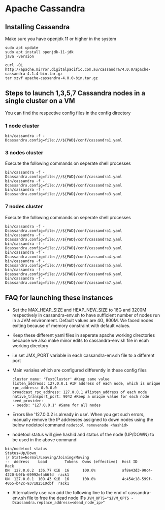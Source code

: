 # Apache Cassandra

## Installing Cassandra

Make sure you have openjdk 11 or higher in the system

```
sudo apt update
sudo apt install openjdk-11-jdk
java -version
```

```
curl -OL http://apache.mirror.digitalpacific.com.au/cassandra/4.0.0/apache-cassandra-4.1.4-bin.tar.gz
tar xzvf apache-cassandra-4.0.0-bin.tar.gz
```

## Steps to launch 1,3,5,7 Cassandra nodes in a single cluster on a VM

You can find the respective config files in the config directory

### 1 node cluster 

```
bin/cassandra -f -Dcassandra.config=file:///${PWD}/conf/cassandra1.yaml
```

### 3 nodes cluster

Execute the following commands on seperate shell processes
```
bin/cassandra -f -Dcassandra.config=file:///${PWD}/conf/cassandra1.yaml
bin/cassandra -f -Dcassandra.config=file:///${PWD}/conf/cassandra2.yaml
bin/cassandra -f -Dcassandra.config=file:///${PWD}/conf/cassandra3.yaml
```

### 7 nodes cluster

Execute the following commands on seperate shell processes
```
bin/cassandra -f -Dcassandra.config=file:///${PWD}/conf/cassandra1.yaml
bin/cassandra -f -Dcassandra.config=file:///${PWD}/conf/cassandra2.yaml
bin/cassandra -f -Dcassandra.config=file:///${PWD}/conf/cassandra3.yaml
bin/cassandra -f -Dcassandra.config=file:///${PWD}/conf/cassandra4.yaml
bin/cassandra -f -Dcassandra.config=file:///${PWD}/conf/cassandra5.yaml
bin/cassandra -f -Dcassandra.config=file:///${PWD}/conf/cassandra6.yaml
bin/cassandra -f -Dcassandra.config=file:///${PWD}/conf/cassandra7.yaml
```
## FAQ for launching these instances

- Set the MAX_HEAP_SIZE and HEAP_NEW_SIZE to 16G and 3200M respectively in cassandra-env.sh to have sufficient number of nodes run in a JVM environment. Default values are 4G, 800M. We faced nodes exiting because of memory constraint with default values.
- Keep these different yaml files in seperate apache working directories because we also make minor edits to cassandra-env.sh file in ecah working directory
- i.e set JMX_PORT variable in each cassandra-env.sh file to a different port
- Main variales which are configured differently in these config files

  ```
  cluster_name: 'TestCluster' #Keep same value
  listen_address: 127.0.0.1 #IP address of each node, which is unique
  rpc_address: 0.0.0.0 
  broadcast_rpc_address: 127.0.0.1 #listen_address of each node
  native_transport_port: 9042 #Keep a unique value for each node
  seed_provider:
  - seeds: "127.0.0.1" #Same for all nodes
  ```

- Errors like '127.0.0.2 is already in use'. When you get such errors, manually remove the IP addresses assigned to down nodes using the below nodetool command
  ``` nodetool removenode <hashid> ```

- nodetool status will give hashid and status of the node (UP/DOWN) to be used in the above command
```
bin/nodetool status
Status=Up/Down
|/ State=Normal/Leaving/Joining/Moving
--  Address    Load        Tokens  Owns (effective)  Host ID                               Rack
DN  127.0.0.2  136.77 KiB  16      100.0%            af8e43d3-90c4-4220-b0fb-69992efa66fd  rack1
UN  127.0.0.1  109.43 KiB  16      100.0%            4c454c18-599f-4065-b42c-937182510cbf  rack1
```

- Alternatively use can add the following line to the end of cassandra-env.sh file to free the dead node IPs
      ```JVM_OPTS="$JVM_OPTS -Dcassandra.replace_address=<dead_node_ip>"```

  
